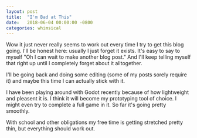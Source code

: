 ```yaml
---
layout: post
title:  "I'm Bad at This"
date:   2018-06-04 00:00:00 -0800
categories: whimsical
---
```


Wow it just never really seems to work out every time I try to get this blog going. I'll be honest here: usually I just forget it exists. It's easy to say to myself "Oh I can wait to make another blog post." And I'll keep telling myself that right up until I completely forget about it alltogether.

I'll be going back and doing some editing (some of my posts sorely require it) and maybe this time I can actually stick with it.

I have been playing around with Godot recently because of how lightweight and pleasent it is. I think it will become my prototyping tool of choice. I might even try to complete a full game in it. So far it's going pretty smoothly.

With school and other obligations my free time is getting stretched pretty thin, but everything should work out.